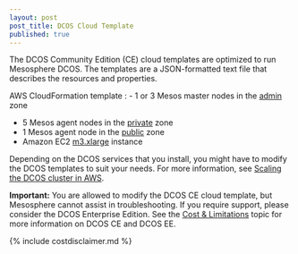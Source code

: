 ```yaml
---
layout: post
post_title: DCOS Cloud Template
published: true
---
```


The DCOS Community Edition (CE) cloud templates are optimized to run Mesosphere DCOS. The templates are a JSON-formatted text file that describes the resources and properties. 

AWS CloudFormation template 
: - 1 or 3 Mesos master nodes in the [admin](/overview/security#admin) zone
- 5 Mesos agent nodes in the [private](/overview/security#private) zone
- 1 Mesos agent node in the [public](/overview/security#public) zone
 - Amazon EC2 <a href="https://aws.amazon.com/ec2/pricing/" target="_blank">m3.xlarge</a> instance

Depending on the DCOS services that you install, you might have to modify the DCOS templates to suit your needs. For more information, see [Scaling the DCOS cluster in AWS](/install/templatescale/).

**Important:** You are allowed to modify the DCOS CE cloud template, but Mesosphere cannot assist in troubleshooting. If you require support, please consider the DCOS Enterprise Edition. See the [Cost & Limitations](/overview/limitations/) topic for more information on DCOS CE and DCOS EE.

{% include costdisclaimer.md %}

